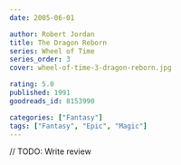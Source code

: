 ```yaml
---
date: 2005-06-01

author: Robert Jordan
title: The Dragon Reborn
series: Wheel of Time
series_order: 3
cover: wheel-of-time-3-dragon-reborn.jpg

rating: 5.0
published: 1991
goodreads_id: 8153990

categories: ["Fantasy"]
tags: ["Fantasy", "Epic", "Magic"]
---
```


// TODO: Write review
